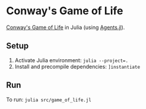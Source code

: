 # Conway's Game of Life

[Conway's Game of Life](https://en.wikipedia.org/wiki/Conway%27s_Game_of_Life) in
Julia (using [Agents.jl](https://juliadynamics.github.io/Agents.jl/stable/)).

## Setup

1. Activate Julia environment: `julia --project=.`
2. Install and precompile dependencies: `]instantiate`

## Run

To run: `julia src/game_of_life.jl`
